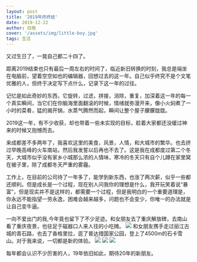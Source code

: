 ```yaml
---
layout: post
title: '2019年终终结'
date: 2019-12-22
author: 白皓
cover: '/assets/img/little-boy.jpg'
tags: 生活
---
```


又过生日了，一晃自己都二十四了。

距离2019结束也只有最后一周左右的时间了，临近新旧转换的时刻，我总是端坐在电脑前，望着空空如也的编辑器，回想过去的这一年。自己似乎终究不是个文笔优雅的人，但终于决定写下点什么，记录下这一年的过往。

记忆是如此奇妙的东西，它旋转，过滤，拼接，消除，重复，加深着这一年的每一个真实瞬间，当它们在你脑海里面翻滚的时候，情绪就弥漫开来，像小火焖煮了一小时的菜肴，猛的揭开锅，水蒸气腾然而起，瞬间让整个屋子朦朦胧胧。

2019这一年，有不少收获，却也带着一些未实现的目标，趁着大家都还没缓过神来的时候又抱憾而去。

来成都差不多两年了，我喜欢这里的美食，风景，人情，和大城市的繁华。也去挤过早晚高峰的火车南站，然后我发誓以后再也不去了。这是我在成都度过第二个冬天，大城市似乎没有家乡小城那么浓的人情味，寒冷的冬天只有自个儿蹲在家里窝在被子里，除了成都冬天严重的雾霾。

工作上，在目前的公司待了一年多了，能学到新东西，也涨了两次薪，似乎一些都还顺利。但是成长是一个过程，现在别人问我你的理想是什么，我开玩笑着说“暴富”，但是现实并不是这样的，都需要一个过程，但是我明白的一个重要道理是，你永远不能指望一劳永逸，困难会越来越多，问题也不会变少，你唯一的办法就是让自己变牛逼。

一向不爱出门的我,今年竟也留下了不少足迹。和女朋友去了重庆解放碑，去南山看了重庆夜景，也驻足于磁器口人来人往的小吃摊。
![](https://s2.ax1x.com/2019/12/22/Qx0AtP.jpg)
和女朋友携手走过丽江古城的青石路，也去了香格里拉，逛了普达措国家公园，登上了4500m的石卡雪山。对于我来说，一切都是新的体验。
![](https://s2.ax1x.com/2019/12/22/Qx0m6g.jpg)
![](https://s2.ax1x.com/2019/12/22/Qx0e1S.jpg)
![](https://s2.ax1x.com/2019/12/22/Qx0Eff.jpg)



每年都会认识不少厉害的人，19年依旧如此，期待20年的新朋友。